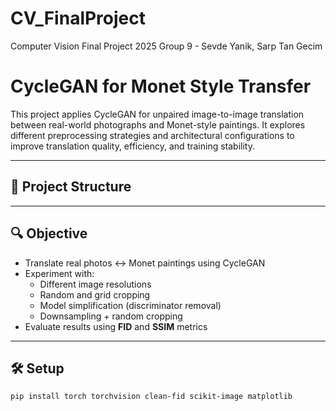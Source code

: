 # CV_FinalProject
Computer Vision Final Project 2025 Group 9 - Sevde Yanik, Sarp Tan Gecim

# CycleGAN for Monet Style Transfer

This project applies CycleGAN for unpaired image-to-image translation between real-world photographs and Monet-style paintings. It explores different preprocessing strategies and architectural configurations to improve translation quality, efficiency, and training stability.

---

## 📁 Project Structure

---

## 🔍 Objective

- Translate real photos ↔ Monet paintings using CycleGAN
- Experiment with:
  - Different image resolutions
  - Random and grid cropping
  - Model simplification (discriminator removal)
  - Downsampling + random cropping
- Evaluate results using **FID** and **SSIM** metrics

---

## 🛠️ Setup

```bash
pip install torch torchvision clean-fid scikit-image matplotlib
